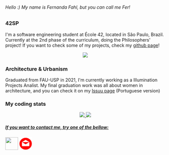 ###### Hello :) My name is Fernanda Fahl, but you can call me Fer!

### 42SP
I'm a software engineering student at École 42, located in São Paulo, Brazil.
Currently at the 2nd phase of the curriculum, doing the Philosophers' project! If you want to check some of my projects, check my [github page](https://ferfahl.github.io/)!

<div align="center">
  <a><img src="[https://badge42.vercel.app/api/v2/cli7l4sim001108mvngbgwmeh/stats?cursusId=21&coalitionId=undefined](https://badge42.vercel.app/api/v2/cli7l4sim001108mvngbgwmeh/stats?cursusId=21&coalitionId=undefined)"/></a>
</div>

### Architecture & Urbanism
Graduated from FAU-USP in 2021, I'm currently working as a Illumination Projects Analist.
My final graduation work was all about women in architecture, and you can check it on my [Issuu page](https://issuu.com/fern_fahl/docs/tfg_representatividade_feminina_na_arquitetura_-_f) (Portuguese version)

### My coding stats

<div align="center">
  <a href="https://github.com/ferfahl">
    <img height="180em" src="https://github-readme-stats.vercel.app/api?username=ferfahl&show_icons=true&theme=transparent&include_all_commits=true&count_private=true"/>
    <img height="180em" src="https://github-readme-stats.vercel.app/api/top-langs/?username=ferfahl&layout=compact&langs_count=7&theme=transparent"/>
</div>
                                                                                                                                              
##### If you want to contact me, try one of the bellow:
[<img height="40" width="40" src="https://i0.wp.com/solistica.com/wp-content/uploads/2019/10/linkedin.png" />](https://www.linkedin.com/in/fernanda-fahl/) [<img height="40" width="40" src="https://github.com/ferfahl/ferfahl.github.io/blob/main/assets/mail.png?raw=true"/>](mailto:fe.alves.fahl@gmail.com?Subject=Contact%20me%21)
